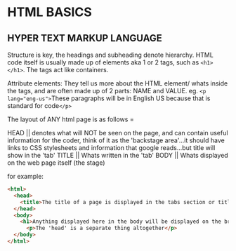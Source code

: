 # HTML BASICS

## HYPER TEXT MARKUP LANGUAGE

Structure is key, the headings and subheading denote hierarchy. HTML code itself is usually made up of elements aka 1 or 2 tags, such as ```<h1></h1>```. The tags act like containers.

Attribute elements:
They tell us more about the HTML element/ whats inside the tags, and are often made up of 2 parts: NAME and VALUE.
  eg. ```<p lang="eng-us">```These paragraphs will be in English US because that is standard for code```</p>```

The layout of ANY html page is as follows =

  HEAD || denotes what will NOT be seen on the page, and can contain useful information for the coder, think of it as the 'backstage area'...it should have links to CSS stylesheets and information that google reads...but title will show in the 'tab'
  TITLE || Whats written in the 'tab'
  BODY || Whats displayed on the web page itself (the stage)

  for example:

```html
<html>
  <head>
    <title>The title of a page is displayed in the tabs section or title bar</title>
  </head>
  <body>
    <h1>Anything displayed here in the body will be displayed on the browser</h1>
      <p>The 'head' is a separate thing altogether</p>
  </body>
</html>
```